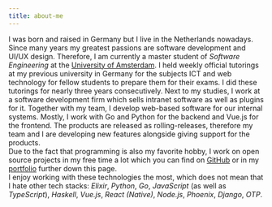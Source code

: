 ```yaml
---
title: about-me
---
```


<p>I was born and raised in Germany but I live in the Netherlands nowadays.
Since many years my greatest passions are software development and UI/UX design.
Therefore, I am currently a master student of <em>Software Engineering</em> at the <a href="http://www.uva.nl/" target="_blank">University of Amsterdam</a>. I held weekly official tutorings at my previous university in Germany for the subjects ICT and web technology for fellow students to prepare them for their exams. I did these tutorings for nearly three years consecutively.
Next to my studies, I work at a software development firm which sells intranet software as well as plugins for it. Together with my team, I develop web-based software for our internal systems.
Mostly, I work with Go and Python for the backend and Vue.js for the frontend. The products are released as rolling-releases, therefore my team and I are developing new features alongside giving support for the products.<br>
Due to the fact that programming is also my favorite hobby, I work on open source projects in my free time a lot which you can find on <a href="https://github.com/loehnertz" target="_blank">GitHub</a> or in my <a href="https://www.jakob.codes/#portfolio">portfolio</a> further down this page.<br>
I enjoy working with these technologies the most, which does not mean that I hate other tech stacks: <em>Elixir</em>, <em>Python</em>, <em>Go</em>, <em>JavaScript</em> (as well as <em>TypeScript</em>), <em>Haskell</em>, <em>Vue.js</em>, <em>React (Native)</em>, <em>Node.js</em>, <em>Phoenix</em>, <em>Django</em>, <em>OTP</em>.</p>

